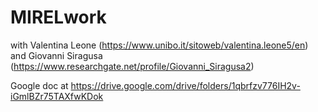 # MIRELwork
with Valentina Leone (https://www.unibo.it/sitoweb/valentina.leone5/en) 
and Giovanni Siragusa (https://www.researchgate.net/profile/Giovanni_Siragusa2)

Google doc at https://drive.google.com/drive/folders/1qbrfzv776IH2v-iGmlBZr75TAXfwKDok
